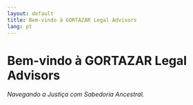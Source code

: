 ```yaml
---
layout: default
title: Bem-vindo à GORTAZAR Legal Advisors
lang: pt
---
```


# Bem-vindo à GORTAZAR Legal Advisors

_Navegando a Justiça com Sabedoria Ancestral._